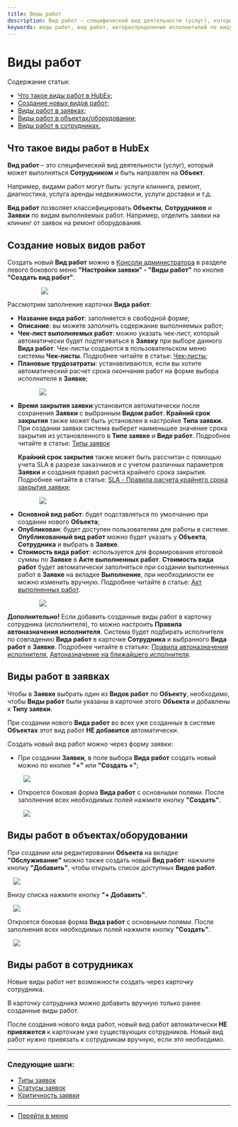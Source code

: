 ```yaml
---
title: Виды работ
description: Вид работ – специфический вид деятельности (услуг), который может выполняться Сотрудником и быть направлен на Объект. Создать Вид работ можно в консоли администратора в меню Настройки заявки - Виды работ по кнопке Создать вид работ.
keywords: виды работ, вид работ, автораспределение исполнителей по виду работ, автоназначение по виду работ, вид работ в заявке, hubex, хабекс, хубекс, хабикс
---
```


<h1>Виды работ</h1>

<html lang="ru">
<meta charset="utf-8">

<p>Содержание статьи:</p>

<ul>
    <li><a href="#worktype1">Что такое виды работ в HubEx;</a></li>
    <li><a href="#worktype2">Создание новых видов работ;</a></li>
    <li><a href="#worktype3">Виды работ в заявках;</a></li>
    <li><a href="#worktype4">Виды работ в объектах/оборудовании;</a></li>
    <li><a href="#worktype5">Виды работ в сотрудниках.</a></li>
</ul>
</html>

<body>

<h2 id="worktype1">Что такое виды работ в HubEx</h2>

<p><Strong>Вид работ</Strong> – это специфический вид деятельности (услуг), который может выполняться <Strong>Сотрудником</Strong> и быть направлен на <Strong>Объект</Strong>.</p>
<p>Например, видами работ могут быть: услуги клининга, ремонт, диагностика, услуга аренды недвижимости, услуги доставки и т.д.</p>
<p><Strong>Вид работ</Strong> позволяет классифицировать <Strong>Объекты</Strong>, <Strong>Сотрудников</Strong> и <Strong>Заявки</Strong> по видам выполняемых работ. Например, отделить заявки на клининг от заявок на ремонт оборудования.</p>

<h2 id="worktype2">Создание новых видов работ</h2>

<p>Создать новый <Strong>Вид работ</Strong> можно в <a href="https://wiki.hubex.ru/docs/FAQ/RU/admin/HowToEnterTheAdmin.html">Консоли администратора</a> в разделе левого бокового меню <Strong>"Настройки заявки" - "Виды работ"</Strong> по кнопке <Strong>"Создать вид работ"</Strong>.</p>

<div> <img style="margin: 0 auto; display: block; max-width: 70%;" src="/attachments/images/FAQ/ADMIN/WorkType/WorkType.jpg"/> </div>

<p>Рассмотрим заполнение карточки <Strong>Вида работ</Strong>:</p>

<ul>
    <li><strong>Название вида работ</strong>: заполняется в свободной форме;</li>
    <li><Strong>Описание</Strong>: вы можете заполнить содержание выполняемых работ;</li>
    <li><Strong>Чек-лист выполняемых работ</Strong>: можно указать чек-лист, который автоматически будет подтягиваться в <Strong>Заявку</Strong> при выборе данного <Strong>Вида работ</Strong>. Чек-листы создаются в пользовательском меню системы <Strong>Чек-листы</Strong>. Подробнее читайте в статье: <a href="https://wiki.hubex.ru/docs/FAQ/RU/user/Checklists.html">Чек-листы</a>;</li>
    <li><Strong>Плановые трудозатраты</Strong>: устанавливаются, если вы хотите автоматический расчет срока окончания работ на форме выбора исполнителя в <Strong>Заявке</Strong>;</li>
        <p> <div> <img style="margin: 0 auto; display: block; max-width: 80%;" src="/attachments/images/FAQ/ADMIN/WorkType/Engineer.jpg"/> </div> </p>
    <li><strong>Время закрытия заявки</strong>:установится автоматически после сохранения <Strong>Заявки</Strong> с выбранным <Strong>Видом работ</Strong>. <Strong>Крайний срок закрытия</Strong> также может быть установлен в настройке <Strong>Типа заявки</Strong>. При создании заявки система выберет наименьшее значение срока закрытия из установленного в <Strong>Типе заявке</Strong> и <Strong>Виде работ</Strong>. Подробнее читайте в статье: <a href="https://wiki.hubex.ru/docs/FAQ/RU/admin/TicketType.html">Типы заявок</a>
        <p><Strong>Крайний срок закрытия</Strong> также может быть рассчитан с помощью учета SLA в разрезе заказчиков и с учетом различных параметров <Strong>Заявки</Strong> и создания правил расчета крайнего срока закрытия. Подробнее читайте в статье: <a href="https://wiki.hubex.ru/docs/FAQ/RU/admin/SLA.html">SLA - Правила расчета крайнего срока закрытия заявки</a>;</p>
    </li>
        <p> <div> <img style="margin: 0 auto; display: block; max-width: 80%;" src="/attachments/images/FAQ/ADMIN/WorkType/Ticket.jpg"/> </div> </p>
    <li><Strong>Основной вид работ</Strong>: будет подставляться по умолчанию при создании нового <Strong>Объекта</Strong>; </li>
    <li><Strong>Опубликован</Strong>: будет доступен пользователям для работы в системе. <Strong>Опубликованный вид работ</Strong> можно будет указать у <Strong>Объекта</Strong>, <Strong>Сотрудника</Strong> и выбрать в <Strong>Заявке</Strong>.</li>
    <li><Strong>Стоимость вида работ</Strong>: используется для формирования итоговой суммы по <Strong>Заявке</Strong> в <Strong>Акте выполненных работ</Strong>. <Strong>Стоимость вида работ</Strong> будет автоматически заполняться при создании выполненных работ в <Strong>Заявке</Strong> на вкладке <Strong>Выполнение</Strong>, при необходимости ее можно изменить вручную. Подробнее читайте в статье: <a href="https://wiki.hubex.ru/docs/FAQ/RU/user/ActOFAcceptance.html">Акт выполненных работ</a>.</li>
        <p> <div> <img style="margin: 0 auto; display: block; max-width: 80%;" src="/attachments/images/FAQ/ADMIN/WorkType/Works.jpg"/> </div> </p>
</ul>

<p><strong>Дополнительно!</strong> Если добавить созданные виды работ в карточку сотрудника (исполнителя), то можно настроить <Strong>Правила автоназначения исполнителя</Strong>. Система будет подбирать исполнителя по совпадению <Strong>Вида работ</Strong> в карточке <Strong>Сотрудника</Strong> и выбранного <Strong>Вида работ</Strong> в <Strong>Заявке</Strong>. Подробнее читайте в статьях: <a href="https://wiki.hubex.ru/docs/FAQ/RU/admin/RulesOfChoice.html">Правила автоназначения исполнителя</a>, <a href="https://wiki.hubex.ru/docs/FAQ/RU/user/RulesOfChoiceGEO.html">Автоназначение на ближайшего исполнителя</a>.</p>

<h2 id="worktype3">Виды работ в заявках</h2>

<p>Чтобы в <Strong>Заявке</Strong> выбрать один из <Strong>Видов работ</Strong> по <Strong>Объекту</Strong>, необходимо, чтобы <Strong>Виды работ</Strong> были указаны в карточке этого <Strong>Объекта</Strong> и добавлены к <Strong>Типу заявки</Strong>.</p>

<p>При создании нового <Strong>Вида работ</Strong> во всех уже созданных в системе <Strong>Объектах</Strong> этот вид работ <strong>НЕ добавится</strong> автоматически.</p>

<p>Создать новый вид работ можно через форму заявки:</p>

<ul>
    <li>При создании <Strong>Заявки</Strong>, в поле выбора <Strong>Вида работ</Strong> создать новый можно по кнопке <Strong>"+"</Strong> или <Strong>"Создать +"</Strong>;
        <p> <div> <img style="margin: 0 auto; display: block; max-width: 95%;" src="/attachments/images/FAQ/ADMIN/WorkType/Ticket2.jpg"/> </div> </p>
    </li>
    <li>Откроется боковая форма <Strong>Вида работ</Strong> с основными полями. После заполнения всех необходимых полей нажмите кнопку <Strong>"Создать"</Strong>.
        <p> <div> <img style="margin: 0 auto; display: block; max-width: 95%;" src="/attachments/images/FAQ/ADMIN/WorkType/Ticket3.jpg"/> </div> </p>
    </li>
</ul>

<h2 id="worktype4">Виды работ в объектах/оборудовании</h2>

<p>При создании или редактировании <Strong>Объекта</Strong> на вкладке <Strong>"Обслуживание"</Strong> можно также создать новый <Strong>Вид работ</Strong>: нажмите кнопку <Strong>"Добавить"</Strong>, чтобы открыть список доступных <Strong>Видов работ</Strong>.</p>

<p> <div> <img style="margin: 0 auto; display: block; max-width: 95%;" src="/attachments/images/FAQ/ADMIN/WorkType/Object.jpg"/> </div> </p>
    
<p>Внизу списка нажмите кнопку <Strong>"+ Добавить"</Strong>.</p>

<p> <div> <img style="margin: 0 auto; display: block; max-width: 95%;" src="/attachments/images/FAQ/ADMIN/WorkType/Object2.jpg"/> </div> </p>

<p>Откроется боковая форма <Strong>Вида работ</Strong> с основными полями. После заполнения всех необходимых полей нажмите кнопку <Strong>"Создать"</Strong>.</p>

<p> <div> <img style="margin: 0 auto; display: block; max-width: 95%;" src="/attachments/images/FAQ/ADMIN/WorkType/Object3.jpg"/> </div> </p>

<h2 id="worktype5">Виды работ в сотрудниках</h2>

<p>Новые виды работ нет возможности создать через карточку сотрудника.</p>

<p>В карточку сотрудника можно добавить вручную только ранее созданные виды работ.</p>

<p>После создания нового вида работ, новый вид работ автоматически <strong>НЕ привяжется</strong> к карточкам уже существующих сотрудников. Новый вид работ нужно привязать к сотрудникам вручную, если это необходимо.</p>

</body>

___
### Следующие шаги:
- [Типы заявок](./TicketType.md)
- [Статусы заявок](./StatusType.md)
- [Критичность заявки](./Criticality.md)

____
- [Перейти в меню](http://wiki.hubex.ru)
